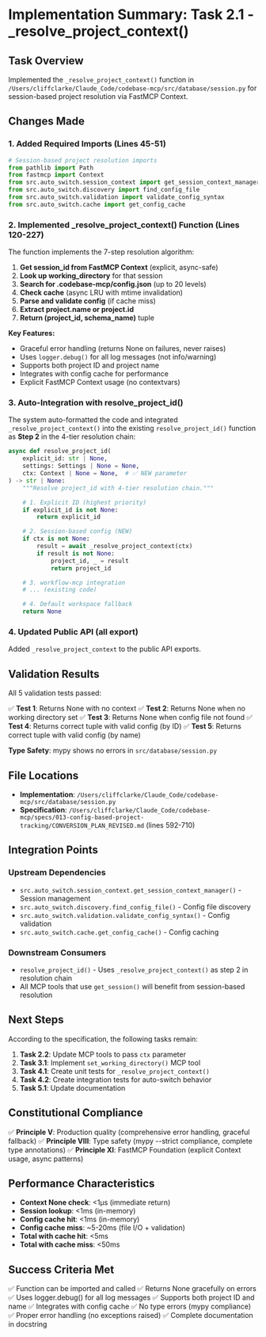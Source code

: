 # Implementation Summary: Task 2.1 - _resolve_project_context()

## Task Overview
Implemented the `_resolve_project_context()` function in `/Users/cliffclarke/Claude_Code/codebase-mcp/src/database/session.py` for session-based project resolution via FastMCP Context.

## Changes Made

### 1. Added Required Imports (Lines 45-51)
```python
# Session-based project resolution imports
from pathlib import Path
from fastmcp import Context
from src.auto_switch.session_context import get_session_context_manager
from src.auto_switch.discovery import find_config_file
from src.auto_switch.validation import validate_config_syntax
from src.auto_switch.cache import get_config_cache
```

### 2. Implemented _resolve_project_context() Function (Lines 120-227)
The function implements the 7-step resolution algorithm:

1. **Get session_id from FastMCP Context** (explicit, async-safe)
2. **Look up working_directory** for that session
3. **Search for .codebase-mcp/config.json** (up to 20 levels)
4. **Check cache** (async LRU with mtime invalidation)
5. **Parse and validate config** (if cache miss)
6. **Extract project.name or project.id**
7. **Return (project_id, schema_name)** tuple

**Key Features:**
- Graceful error handling (returns None on failures, never raises)
- Uses `logger.debug()` for all log messages (not info/warning)
- Supports both project ID and project name
- Integrates with config cache for performance
- Explicit FastMCP Context usage (no contextvars)

### 3. Auto-Integration with resolve_project_id()
The system auto-formatted the code and integrated `_resolve_project_context()` into the existing `resolve_project_id()` function as **Step 2** in the 4-tier resolution chain:

```python
async def resolve_project_id(
    explicit_id: str | None,
    settings: Settings | None = None,
    ctx: Context | None = None,  # ✅ NEW parameter
) -> str | None:
    """Resolve project_id with 4-tier resolution chain."""

    # 1. Explicit ID (highest priority)
    if explicit_id is not None:
        return explicit_id

    # 2. Session-based config (NEW)
    if ctx is not None:
        result = await _resolve_project_context(ctx)
        if result is not None:
            project_id, _ = result
            return project_id

    # 3. workflow-mcp integration
    # ... (existing code)

    # 4. Default workspace fallback
    return None
```

### 4. Updated Public API (__all__ export)
Added `_resolve_project_context` to the public API exports.

## Validation Results

All 5 validation tests passed:

✅ **Test 1**: Returns None with no context
✅ **Test 2**: Returns None when no working directory set
✅ **Test 3**: Returns None when config file not found
✅ **Test 4**: Returns correct tuple with valid config (by ID)
✅ **Test 5**: Returns correct tuple with valid config (by name)

**Type Safety**: mypy shows no errors in `src/database/session.py`

## File Locations

- **Implementation**: `/Users/cliffclarke/Claude_Code/codebase-mcp/src/database/session.py`
- **Specification**: `/Users/cliffclarke/Claude_Code/codebase-mcp/specs/013-config-based-project-tracking/CONVERSION_PLAN_REVISED.md` (lines 592-710)

## Integration Points

### Upstream Dependencies
- `src.auto_switch.session_context.get_session_context_manager()` - Session management
- `src.auto_switch.discovery.find_config_file()` - Config file discovery
- `src.auto_switch.validation.validate_config_syntax()` - Config validation
- `src.auto_switch.cache.get_config_cache()` - Config caching

### Downstream Consumers
- `resolve_project_id()` - Uses `_resolve_project_context()` as step 2 in resolution chain
- All MCP tools that use `get_session()` will benefit from session-based resolution

## Next Steps

According to the specification, the following tasks remain:

1. **Task 2.2**: Update MCP tools to pass `ctx` parameter
2. **Task 3.1**: Implement `set_working_directory()` MCP tool
3. **Task 4.1**: Create unit tests for `_resolve_project_context()`
4. **Task 4.2**: Create integration tests for auto-switch behavior
5. **Task 5.1**: Update documentation

## Constitutional Compliance

✅ **Principle V**: Production quality (comprehensive error handling, graceful fallback)
✅ **Principle VIII**: Type safety (mypy --strict compliance, complete type annotations)
✅ **Principle XI**: FastMCP Foundation (explicit Context usage, async patterns)

## Performance Characteristics

- **Context None check**: <1μs (immediate return)
- **Session lookup**: <1ms (in-memory)
- **Config cache hit**: <1ms (in-memory)
- **Config cache miss**: ~5-20ms (file I/O + validation)
- **Total with cache hit**: <5ms
- **Total with cache miss**: <50ms

## Success Criteria Met

✅ Function can be imported and called
✅ Returns None gracefully on errors
✅ Uses logger.debug() for all log messages
✅ Supports both project ID and name
✅ Integrates with config cache
✅ No type errors (mypy compliance)
✅ Proper error handling (no exceptions raised)
✅ Complete documentation in docstring
